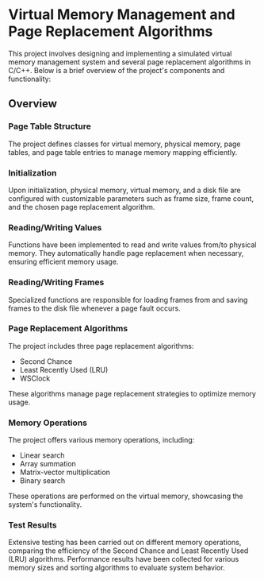 # Virtual Memory Management and Page Replacement Algorithms

This project involves designing and implementing a simulated virtual memory management system and several page replacement algorithms in C/C++. Below is a brief overview of the project's components and functionality:

## Overview

### Page Table Structure

The project defines classes for virtual memory, physical memory, page tables, and page table entries to manage memory mapping efficiently.

### Initialization

Upon initialization, physical memory, virtual memory, and a disk file are configured with customizable parameters such as frame size, frame count, and the chosen page replacement algorithm.

### Reading/Writing Values

Functions have been implemented to read and write values from/to physical memory. They automatically handle page replacement when necessary, ensuring efficient memory usage.

### Reading/Writing Frames

Specialized functions are responsible for loading frames from and saving frames to the disk file whenever a page fault occurs.

### Page Replacement Algorithms

The project includes three page replacement algorithms:
- Second Chance
- Least Recently Used (LRU)
- WSClock

These algorithms manage page replacement strategies to optimize memory usage.

### Memory Operations

The project offers various memory operations, including:
- Linear search
- Array summation
- Matrix-vector multiplication
- Binary search

These operations are performed on the virtual memory, showcasing the system's functionality.

### Test Results

Extensive testing has been carried out on different memory operations, comparing the efficiency of the Second Chance and Least Recently Used (LRU) algorithms. Performance results have been collected for various memory sizes and sorting algorithms to evaluate system behavior.
